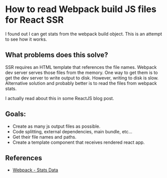 # How to read Webpack build JS files for React SSR

I found out I can get stats from the webpack build object. This is an attempt
to see how it works.

## What problems does this solve?

SSR requires an HTML template that references the file names. Webpack dev server
serves those files from the memory. One way to get them is to get the dev server
to write output to disk. However, writing to disk is slow. Alternative solution
and probably better is to read the files from webpack stats.

I actually read about this in some ReactJS blog post.

## Goals:

- Create as many js output files as possible.
- Code splitting, external dependencies, main bundle, etc...
- Get their file names and paths.
- Create a template component that receives rendered react app.

## References

- [Webpack - Stats Data](https://webpack.js.org/api/stats/)
